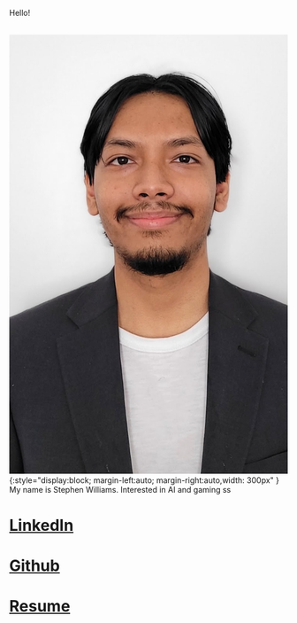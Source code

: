 

 Hello!
 
<br /> ![screenshot](Resized_20220310_143411.jpeg){:style="display:block; margin-left:auto; margin-right:auto,width: 300px" } <br />
 My name is Stephen Williams. Interested in AI and gaming ss
# [LinkedIn](https://www.linkedin.com/in/stephen-williams-7843271a3/)
# [Github](https://github.com/Svalentinow)
# [Resume](https://github.com/Svalentinow/svalentinow.github.io/blob/database/Stephen%20Williams_Resume_2023-1.pdf)

